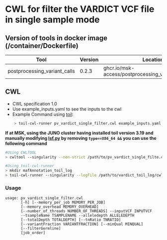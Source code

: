 # CWL  for filter the VARDICT VCF file in single sample mode

## Version of tools in docker image (/container/Dockerfile)

| Tool                         | Version | Location                                             |
| ---------------------------- | ------- | ---------------------------------------------------- |
| postprocessing_variant_calls | 0.2.3  | ghcr.io/msk-access/postprocessing_variant_calls:0.2.3 |

## CWL

- CWL specification 1.0
- Use example_inputs.yaml to see the inputs to the cwl
- Example Command using [toil](https://toil.readthedocs.io):

```bash
    > toil-cwl-runner pv_vardict_single_filter.cwl example_inputs.yaml
```

**If at MSK, using the JUNO cluster having installed toil version 3.19 and manually modifying [lsf.py](https://github.com/DataBiosphere/toil/blob/releases/3.19.0/src/toil/batchSystems/lsf.py#L170) by removing `type==X86_64 &&` you can use the following command**

```bash
#Using CWLTOOL
> cwltool --singularity --non-strict /path/to/pv_vardict_single_filte.cwl /path/to/inputs.yaml

#Using toil-cwl-runner
> mkdir mafAnnotation_toil_log
> toil-cwl-runner --singularity --logFile /path/to/vardict_toil_log/cwltoil.log  --jobStore /path/to/maf_tag_jobStore --batchSystem lsf --workDir /path/to/maf_tag_toil_log --outdir . --writeLogs /path/to/maf_tag_toil_log --logLevel DEBUG --stats --retryCount 2 --disableCaching --maxLogFileSize 20000000000 /path/to/pv_vardict_single_filter.cwl /path/to/inputs.yaml > pv_filter_toil.stdout 2> pv_filter_toil.stderr &
```

### Usage

```shell
usage: pv_vardict_single_filter.cwl
       [-h] [--memory_per_job MEMORY_PER_JOB]
       [--memory_overhead MEMORY_OVERHEAD]
       [--number_of_threads NUMBER_OF_THREADS] --inputVCF INPUTVCF
       --tsampleName TSAMPLENAME --alleledepth ALLELEDEPTH
       [--totalDepth TOTALDEPTH] [--tnRatio TNRATIO]
       [--variantFraction VARIANTFRACTION] [--minQual MINQUAL]
       [--filterGermline]
       [job_order]
```

